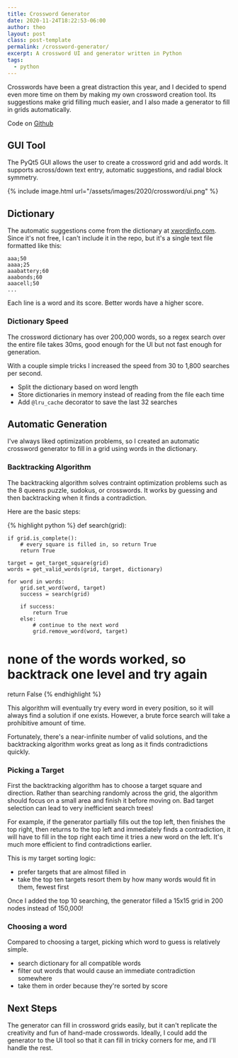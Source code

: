```yaml
---
title: Crossword Generator
date: 2020-11-24T18:22:53-06:00
author: theo
layout: post
class: post-template
permalink: /crossword-generator/
excerpt: A crossword UI and generator written in Python
tags:
  - python
---
```


Crosswords have been a great distraction this year, and I decided to spend even more time on them by making my own crossword creation tool.
Its suggestions make grid filling much easier, and I also made a generator to fill in grids automatically.

Code on [Github](https://github.com/TheoKanning/crossword)

## GUI Tool
The PyQt5 GUI allows the user to create a crossword grid and add words.
It supports across/down text entry, automatic suggestions, and radial block symmetry.

{% include image.html
url="/assets/images/2020/crossword/ui.png"
%}

## Dictionary
The automatic suggestions come from the dictionary at [xwordinfo.com](xwordinfo.com).
Since it's not free, I can't include it in the repo, but it's a single text file formatted like this:

```
aaa;50
aaaa;25
aaabattery;60
aaabonds;60
aaacell;50
...
```

Each line is a word and its score. Better words have a higher score.

### Dictionary Speed
The crossword dictionary has over 200,000 words, so a regex search over the entire file takes 30ms, good enough for the UI but not fast enough for generation.

With a couple simple tricks I increased the speed from 30 to 1,800 searches per second.

- Split the dictionary based on word length
- Store dictionaries in memory instead of reading from the file each time
- Add `@lru_cache` decorator to save the last 32 searches

## Automatic Generation
I've always liked optimization problems, so I created an automatic crossword generator to fill in a grid using words in the dictionary.

### Backtracking Algorithm
The backtracking algorithm solves contraint optimization problems such as the 8 queens puzzle, sudokus, or crosswords.
It works by guessing and then backtracking when it finds a contradiction.


Here are the basic steps:

{% highlight python %}
def search(grid):

    if grid.is_complete():
        # every square is filled in, so return True
        return True

    target = get_target_square(grid)
    words = get_valid_words(grid, target, dictionary)

    for word in words:
        grid.set_word(word, target)
        success = search(grid)

        if success:
            return True
        else:
            # continue to the next word
            grid.remove_word(word, target)

# none of the words worked, so backtrack one level and try again
return False
{% endhighlight %}

This algorithm will eventually try every word in every position, so it will always find a solution if one exists.
However, a brute force search will take a prohibitive amount of time.

Fortunately, there's a near-infinite number of valid solutions, and the backtracking algorithm works great as long as it finds contradictions quickly.

### Picking a Target
First the backtracking algorithm has to choose a target square and direction.
Rather than searching randomly across the grid, the algorithm should focus on a small area and finish it before moving on.
Bad target selection can lead to very inefficient search trees!

For example, if the generator partially fills out the top left, then finishes the top right, then returns to the top left
and immediately finds a contradiction, it will have to fill in the top right each time it tries a new word on the left.
It's much more efficient to find contradictions earlier.

This is my target sorting logic:
- prefer targets that are almost filled in
- take the top ten targets resort them by how many words would fit in them, fewest first

Once I added the top 10 searching, the generator filled a 15x15 grid in 200 nodes instead of 150,000!

### Choosing a word
Compared to choosing a target, picking which word to guess is relatively simple.
- search dictionary for all compatible words
- filter out words that would cause an immediate contradiction somewhere
- take them in order because they're sorted by score

## Next Steps
The generator can fill in crossword grids easily, but it can't replicate the creativity and fun of hand-made crosswords.
Ideally, I could add the generator to the UI tool so that it can fill in tricky corners for me, and I'll handle the rest.

